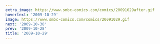 ```yaml
---
extra_image: https://www.smbc-comics.com/comics/20091029after.gif
hovertext: '2009-10-29'
image: https://www.smbc-comics.com/comics/20091029.gif
next: '2009-10-30'
prev: '2009-10-28'
title: '2009-10-29'
---
```

